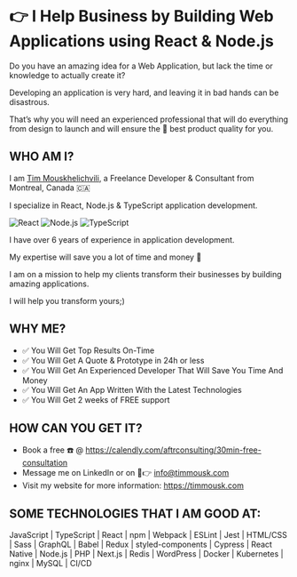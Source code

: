 # 👉 I Help Business by Building Web Applications using React & Node.js

Do you have an amazing idea for a Web Application, but lack the time or knowledge to actually create it? 

Developing an application is very hard, and leaving it in bad hands can be disastrous. 

That’s why you will need an experienced professional that will do everything from design to launch and will ensure the 🤑 best product quality for you.

## WHO AM I?
I am [Tim Mouskhelichvili](https://timmousk.com), a Freelance Developer & Consultant from Montreal, Canada 🇨🇦

I specialize in React, Node.js & TypeScript application development.

![React](https://img.shields.io/badge/-React-/?style=flat-square&logo=react&logoColor=FFF&color=blue)
![Node.js](https://img.shields.io/badge/-Node.js-/?style=flat-square&logo=node.js&logoColor=FFF&color=green)
![TypeScript](https://img.shields.io/badge/-Typescript-/?style=flat-square&logo=javascript&logoColor=FFF&color=2f74c0)

I have over 6 years of experience in application development.

My expertise will save you a lot of time and money 💸

I am on a mission to help my clients transform their businesses by building amazing applications.

I will help you transform yours;)

## WHY ME?
* ✅ You Will Get Top Results On-Time
* ✅ You Will Get A Quote & Prototype in 24h or less
* ✅ You Will Get An Experienced Developer That Will Save You Time And Money
* ✅ You Will Get An App Written With the Latest Technologies
* ✅ You Will Get 2 weeks of FREE support

## HOW CAN YOU GET IT?
* Book a free ☎️ @ https://calendly.com/aftrconsulting/30min-free-consultation
* Message me on LinkedIn or on 📧👉 info@timmousk.com
* Visit my website for more information: https://timmousk.com

## SOME TECHNOLOGIES THAT I AM GOOD AT:
JavaScript | TypeScript | React | npm | Webpack | ESLint | Jest | HTML/CSS | Sass | GraphQL | Babel | Redux | styled-components | Cypress | React Native | Node.js | PHP | Next.js | Redis | WordPress | Docker | Kubernetes | nginx | MySQL | CI/CD
